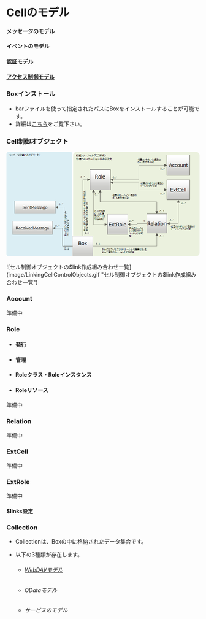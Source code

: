 # Cellのモデル

#### メッセージのモデル

#### イベントのモデル

#### [認証モデル](./003_Auth.html)

#### [アクセス制御モデル](./002_Access_Control.html)


### Boxインストール
* barファイルを使って指定されたパスにBoxをインストールすることが可能です。
* 詳細は[こちら](./006_Box_install.html)をご覧下さい。

### Cell制御オブジェクト
![Cell制御オブジェクトE-R図](image/cell_ctrl_obj.png "Cell制御オブジェクトE-R図")

![セル制御オブジェクトの$link作成組み合わせ一覧](image/LinkingCellControlObjects.gif "セル制御オブジェクトの$link作成組み合わせ一覧")

### Account
準備中

### Role
* #### 発行
* #### 管理
* #### Roleクラス・Roleインスタンス
* #### Roleリソース

準備中

### Relation
準備中

### ExtCell
準備中

### ExtRole
準備中

#### $links設定


### Collection
* Collectionは、Boxの中に格納されたデータ集合です。
* 以下の3種類が存在します。

	* ###### [WebDAVモデル](./007_WebDAV_model.html)
	* ###### ODataモデル
	* ###### サービスのモデル


